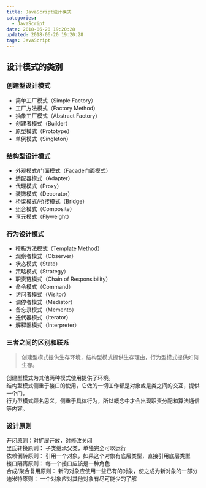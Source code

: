 ```yaml
---
title: JavaScript设计模式
categories:
  - JavaScript
date: 2018-06-20 19:20:28
updated: 2018-06-20 19:20:28
tags: JavaScript
---
```

## 设计模式的类别

### 创建型设计模式

* 简单工厂模式（Simple Factory）
* 工厂方法模式（Factory Method）
* 抽象工厂模式（Abstract Factory）
* 创建者模式（Builder）
* 原型模式（Prototype）
* 单例模式（Singleton）

### 结构型设计模式

* 外观模式/门面模式（Facade门面模式）
* 适配器模式（Adapter）
* 代理模式（Proxy）
* 装饰模式（Decorator）
* 桥梁模式/桥接模式（Bridge）
* 组合模式（Composite）
* 享元模式（Flyweight）

### 行为设计模式

* 模板方法模式（Template Method）
* 观察者模式（Observer）
* 状态模式（State）
* 策略模式（Strategy）
* 职责链模式（Chain of Responsibility）
* 命令模式（Command）
* 访问者模式（Visitor）
* 调停者模式（Mediator）
* 备忘录模式（Memento）
* 迭代器模式（Iterator）
* 解释器模式（Interpreter）

### 三者之间的区别和联系  

> 创建型模式提供生存环境，结构型模式提供生存理由，行为型模式提供如何生存。

创建型模式为其他两种模式使用提供了环境。  
结构型模式侧重于接口的使用，它做的一切工作都是对象或是类之间的交互，提供一个门。  
行为型模式顾名思义，侧重于具体行为，所以概念中才会出现职责分配和算法通信等内容。  

### 设计原则

开闭原则：对扩展开放，对修改关闭  
里氏转换原则： 子类继承父类，单独完全可以运行  
依赖倒转原则： 引用一个对象，如果这个对象有底层类型，直接引用底层类型  
接口隔离原则： 每一个接口应该是一种角色  
合成/聚合复用原则： 新的对象应使用一些已有的对象，使之成为新对象的一部分  
迪米特原则： 一个对象应对其他对象有尽可能少的了解  
